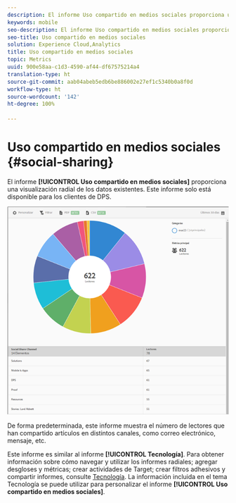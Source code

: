 ```yaml
---
description: El informe Uso compartido en medios sociales proporciona una visualización radial de los datos existentes. Este informe está disponible para los clientes de Digital Publishing Suites (DPS).
keywords: mobile
seo-description: El informe Uso compartido en medios sociales proporciona una visualización radial de los datos existentes. Este informe está disponible para los clientes de Digital Publishing Suites (DPS).
seo-title: Uso compartido en medios sociales
solution: Experience Cloud,Analytics
title: Uso compartido en medios sociales
topic: Metrics
uuid: 900e58aa-c1d3-4590-af44-df67575214a4
translation-type: ht
source-git-commit: aab04abeb5edb6be886002e27ef1c5340b0a8f0d
workflow-type: ht
source-wordcount: '142'
ht-degree: 100%

---
```



# Uso compartido en medios sociales {#social-sharing}

El informe **[!UICONTROL Uso compartido en medios sociales]** proporciona una visualización radial de los datos existentes. Este informe solo está disponible para los clientes de DPS.

![](assets/dps_social_share.png)

De forma predeterminada, este informe muestra el número de lectores que han compartido artículos en distintos canales, como correo electrónico, mensaje, etc.

Este informe es similar al informe **[!UICONTROL Tecnología]**. Para obtener información sobre cómo navegar y utilizar los informes radiales; agregar desgloses y métricas; crear actividades de Target; crear filtros adhesivos y compartir informes, consulte [Tecnología](/help/using/usage/reports-technology.md). La información incluida en el tema Tecnología se puede utilizar para personalizar el informe **[!UICONTROL Uso compartido en medios sociales]**.
